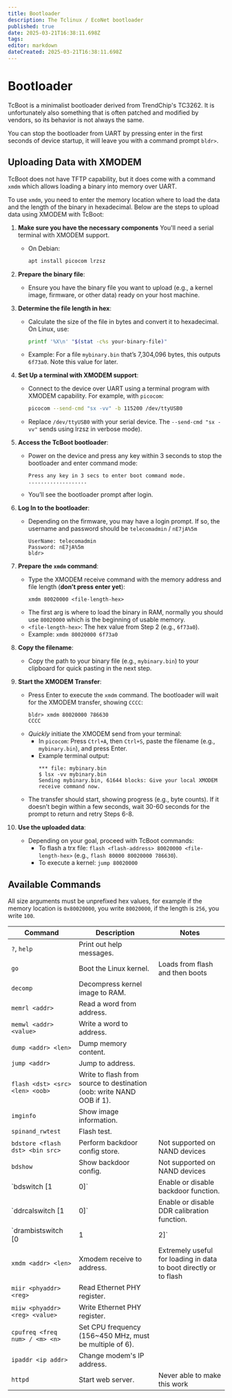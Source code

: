 ```yaml
---
title: Bootloader
description: The Tclinux / EcoNet bootloader
published: true
date: 2025-03-21T16:38:11.698Z
tags: 
editor: markdown
dateCreated: 2025-03-21T16:38:11.698Z
---
```


# Bootloader
TcBoot is a minimalist bootloader derived from TrendChip's TC3262. It is unfortunately also something that is often patched and modified by vendors, so its behavior is not always the same.

You can stop the bootloader from UART by pressing enter in the first seconds of device startup, it will leave you with a command prompt `bldr>`.

## Uploading Data with XMODEM

TcBoot does not have TFTP capability, but it does come with a command `xmdm` which allows loading a binary into memory over UART.

To use `xmdm`, you need to enter the memory location where to load the data and the length of the binary in hexadecimal. Below are the steps to upload data using XMODEM with TcBoot:

1. **Make sure you have the necessary components**
You'll need a serial terminal with XMODEM support.

   - On Debian:
     ```bash
     apt install picocom lrzsz
     ```

1. **Prepare the binary file**:
   - Ensure you have the binary file you want to upload (e.g., a kernel image, firmware, or other data) ready on your host machine.

1. **Determine the file length in hex**:
   - Calculate the size of the file in bytes and convert it to hexadecimal. On Linux, use:
     ```bash
     printf '%X\n' "$(stat -c%s your-binary-file)"
     ```
   - Example: For a file `mybinary.bin` that’s 7,304,096 bytes, this outputs `6f73a0`. Note this value for later.

1. **Set Up a terminal with XMODEM support**:
   - Connect to the device over UART using a terminal program with XMODEM capability. For example, with `picocom`:
     ```bash
     picocom --send-cmd "sx -vv" -b 115200 /dev/ttyUSB0
     ```
   - Replace `/dev/ttyUSB0` with your serial device. The `--send-cmd "sx -vv"` sends using lrzsz in verbose mode).

1. **Access the TcBoot bootloader**:
   - Power on the device and press any key within 3 seconds to stop the bootloader and enter command mode:
     ```
     Press any key in 3 secs to enter boot command mode.
     ...................
     ```
   - You’ll see the bootloader prompt after login.

1. **Log In to the bootloader**:
   - Depending on the firmware, you may have a login prompt. If so, the username and password should be `telecomadmin` / `nE7jA%5m`
     ```
     UserName: telecomadmin
     Password: nE7jA%5m
     bldr>
     ```

1. **Prepare the `xmdm` command**:
   - Type the XMODEM receive command with the memory address and file length (**don’t press enter yet**):
     ```
     xmdm 80020000 <file-length-hex>
     ```
   - The first arg is where to load the binary in RAM, normally you should use `80020000` which is the beginning of usable memory.
   - `<file-length-hex>`: The hex value from Step 2 (e.g., `6f73a0`).
   - Example: `xmdm 80020000 6f73a0`

1. **Copy the filename**:
   - Copy the path to your binary file (e.g., `mybinary.bin`) to your clipboard for quick pasting in the next step.

1. **Start the XMODEM Transfer**:
   - Press Enter to execute the `xmdm` command. The bootloader will wait for the XMODEM transfer, showing `CCCC`:
     ```
     bldr> xmdm 80020000 786630
     CCCC
     ```
   - *Quickly* initiate the XMODEM send from your terminal:
     - In `picocom`: Press `Ctrl+A`, then `Ctrl+S`, paste the filename (e.g., `mybinary.bin`), and press Enter.
     - Example terminal output:
       ```
       *** file: mybinary.bin
       $ lsx -vv mybinary.bin
       Sending mybinary.bin, 61644 blocks: Give your local XMODEM receive command now.
       ```
   - The transfer should start, showing progress (e.g., byte counts). If it doesn’t begin within a few seconds, wait 30-60 seconds for the prompt to return and retry Steps 6-8.

1. **Use the uploaded data**:
    - Depending on your goal, proceed with TcBoot commands:
      - To flash a trx file: `flash <flash-address> 80020000 <file-length-hex>` (e.g., `flash 80000 80020000 786630`).
      - To execute a kernel: `jump 80020000`

## Available Commands
All size arguments must be unprefixed hex values, for example if the memory location is `0x80020000`, you write `80020000`, if the length is `256`, you write `100`.

| Command                  | Description                                           | Notes |
|--------------------------|-------------------------------------------------------|-------|
| `?`, `help` | Print out help messages. | |
| `go` | Boot the Linux kernel. | Loads from flash and then boots |
| `decomp` | Decompress kernel image to RAM. | |
| `memrl <addr>` | Read a word from address. | |
| `memwl <addr> <value>` | Write a word to address. | |
| `dump <addr> <len>`        | Dump memory content. | |
| `jump <addr>`              | Jump to address. | |
| `flash <dst> <src> <len> <oob>` | Write to flash from source to destination (oob: write NAND OOB if 1). | |
| `imginfo` | Show image information. | |
| `spinand_rwtest` | Flash test. | |
| `bdstore <flash dst> <bin src>` | Perform backdoor config store. | Not supported on NAND devices |
| `bdshow` | Show backdoor config. | Not supported on NAND devices |
| `bdswitch [1|0]` | Enable or disable backdoor function. |  Not supported on NAND devices |
| `ddrcalswitch [1|0]` | Enable or disable DDR calibration function. | |
| `drambistswitch [0|1|2]` | Disable or enable DRAM BIST (0=disable, 1=quick, 2=normal). | |
| `xmdm <addr> <len>` | Xmodem receive to address. | Extremely useful for loading in data to boot directly or to flash |
| `miir <phyaddr> <reg>` | Read Ethernet PHY register. | |
| `miiw <phyaddr> <reg> <value>` | Write Ethernet PHY register. | |
| `cpufreq <freq num> / <m> <n>` | Set CPU frequency (156~450 MHz, must be multiple of 6). | |
| `ipaddr <ip addr>` | Change modem's IP address. | |
| `httpd` | Start web server. | Never able to make this work |